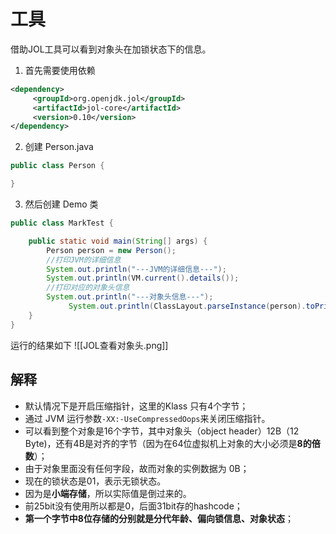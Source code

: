 # 工具
借助JOL工具可以看到对象头在加锁状态下的信息。

1. 首先需要使用依赖
```xml
<dependency>
     <groupId>org.openjdk.jol</groupId>
     <artifactId>jol-core</artifactId>
     <version>0.10</version>
</dependency>
```

2. 创建 Person.java
```java
public class Person {

}
```

3. 然后创建 Demo 类

```java
public class MarkTest {

    public static void main(String[] args) {
        Person person = new Person();
        //打印JVM的详细信息
        System.out.println("---JVM的详细信息---");
        System.out.println(VM.current().details());
        //打印对应的对象头信息
        System.out.println("---对象头信息---");
   	         System.out.println(ClassLayout.parseInstance(person).toPrintable());
    }
}
```

运行的结果如下
![[JOL查看对象头.png]]

## 解释
- 默认情况下是开启压缩指针，这里的Klass 只有4个字节；
- 通过 JVM 运行参数`-XX:-UseCompressedOops`来关闭压缩指针。
- 可以看到整个对象是16个字节，其中对象头（object header）12B（12 Byte)，还有4B是对齐的字节（因为在64位虚拟机上对象的大小必须是**8的倍数**）；
- 由于对象里面没有任何字段，故而对象的实例数据为 0B；
- 现在的锁状态是01，表示无锁状态。
- 因为是**小端存储**，所以实际值是倒过来的。
- 前25bit没有使用所以都是0，后面31bit存的hashcode；
- **第一个字节中8位存储的分别就是分代年龄、偏向锁信息、对象状态**；